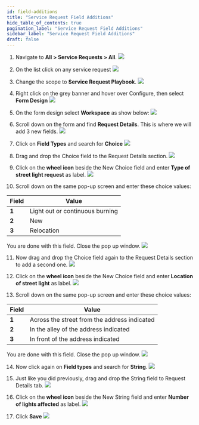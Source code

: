 ```yaml
---
id: field-additions
title: "Service Request Field Additions"
hide_table_of_contents: true
pagination_label: "Service Request Field Additions"
sidebar_label: "Service Request Field Additions"
draft: false
---
```


1. Navigate to **All > Service Requests > All**.
![](../images/Picture7.png)

2.	On the list click on any service request
![](../images/Picture8v1.png)

3.	Change the scope to **Service Request Playbook**.
![](../images/Picture9.png)

4.	Right click on the grey banner and hover over Configure, then select **Form Design**
![](../images/Picture10v1.png)

5.	On the form design select **Workspace** as show below:
![](../images/Picture11v2.png)

6.	Scroll down on the form and find **Request Details**. This is where we will add 3 new fields.
![](../images/Picture12.png)

7.	Click on **Field Types** and search for **Choice**
![](../images/Picture13.png)

8.	Drag and drop the Choice field to the Request Details section.
![](../images/Picture14.png)

9.	Click on the **wheel icon** beside the New Choice field and enter **Type of street light request** as label.
![](../images/Picture15v1.png)

10.	Scroll down on the same pop-up screen and enter these choice values:

 |Field | Value 
 |---|---
 |**1** | Light out or continuous burning
 |**2**| New
 |**3** | Relocation
 You are done with this field. Close the pop up window.
 ![](../images/Picture16.png)

11.	Now drag and drop the Choice field again to the Request Details section to add a second one.
 ![](../images/Picture17.png)

12. Click on the **wheel icon** beside the New Choice field and enter **Location of street light** as label.
 ![](../images/Picture18.png)

13.	Scroll down on the same pop-up screen and enter these choice values:

 |Field | Value 
 |---|---
 |**1** | Across the street from the address indicated
 |**2**| In the alley of the address indicated
 |**3** | In front of the address indicated
 You are done with this field. Close the pop up window.
 ![](../images/Picture19.png)

14. Now click again on **Field types** and search for **String**.
![](../images/Picture20v1.png)

15. Just like you did previously, drag and drop the String field to Request Details tab.
![](../images/Picture21.png)

16.	Click on the **wheel icon** beside the New String field and enter **Number of lights affected** as label.
![](../images/Picture22.png)

17.	Click **Save**
![](../images/Picture23v1.png)
